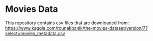 # Movies Data

This repository contains csv files that are downloaded from: https://www.kaggle.com/rounakbanik/the-movies-dataset/version/7?select=movies_metadata.csv
